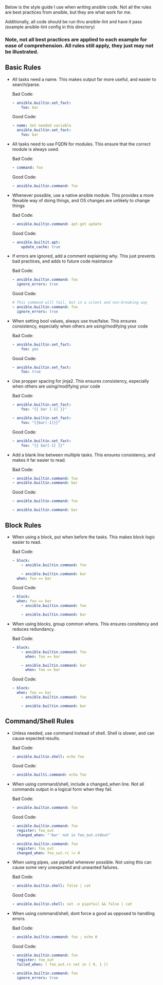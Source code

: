 Below is the style guide I use when writing ansible code.  Not all the rules are best practices from ansible, but they are what work for me.  

Additionally, all code should be run thru ansible-lint and have it pass (example ansible-lint config in this directory)

### Note, not all best practices are applied to each example for ease of comprehension. All rules still apply, they just may not be illustrated.

## Basic Rules
- All tasks need a name.  This makes output far more useful, and easier to search/parse.
  
  Bad Code:
  ```yaml
  - ansible.builtin.set_fact:
      foo: bar
  ```
  Good Code:
  ```yaml
  - name: Set needed variable
    ansible.builtin.set_fact:
      foo: bar
  ```
- All tasks need to use FQDN for modules.  This ensure that the correct module is always used.

  Bad Code:
  ```yaml
  - command: foo
  ```
  Good Code:
  ```yaml
  - ansible.builtin.command: foo
  ```

- Whenever possible, use a native ansible module.  This provides a more flexable way of doing things, and OS changes are unlikely to change things

  Bad Code:
  ```yaml
  - ansible.builtin.command: apt-get update
  ```
  Good Code:
  ```yaml
  - ansible.builtit.apt:
      update_cache: true
  ```
    
- If errors are ignored, add a comment explaining why.  This just prevents bad practices, and adds to future code maintance

  Bad Code:
  ```yaml
  - ansible.builtin.command: foo
    ignore_errors: true
  ```
  Good Code:
  ```yaml
  # This command will fail, but in a silent and non-breaking way
  - ansible.builtin.command: foo
    ignore_errors: true
  ```
- When setting bool values, always use true/false.  This ensures consistency, especially when others are using/modifying your code

  Bad Code:
  ```yaml
  - ansible.builtin.set_fact:
      foo: yes
  ```
  Good Code:
  ```yaml
  - ansible.builtin.set_fact:
      foo: true
  ```

- Use propper spacing for jinja2.  This ensures consistency, especially when others are using/modifying your code

  Bad Code:
  ```yaml
  - ansible.builtin.set_fact:
      foo: "{{ bar [-1] }}"

  - ansible.builtin.set_fact:
      foo: "{{bar[-1]}}"
  ```
  Good Code:
  ```yaml
  - ansible.builtin.set_fact:
      foo: "{{ bar[-1] }}"
  ```

- Add a blank line between multiple tasks.  This ensures consistency, and makes it far easier to read.

  Bad Code:
  ```yaml
  - ansible.builtin.command: foo
  - ansible.builtin.command: bar
  ```
  Good Code:
  ```yaml
  - ansible.builtin.command: foo

  - ansible.builtin.command: bar
  ```
## Block Rules
- When using a block, put when before the tasks.  This makes block logic easier to read.

  Bad Code:
  ```yaml
  - block:
      - ansible.builtin.command: foo

      - ansible.builtin.command: bar
    when: foo == bar
  ```
  Good Code:
  ```yaml
  - block:
    when: foo == bar
      - ansible.builtin.command: foo

      - ansible.builtin.command: bar
  ```

- When using blocks, group common whens.  This ensures consitency and reduces redundancy.

  Bad Code:
  ```yaml
  - block:
      - ansible.builtin.command: foo
        when: foo == bar

      - ansible.builtin.command: bar
        when: foo == bar
  ```
  Good Code:
  ```yaml
  - block:
    when: foo == bar
      - ansible.builtin.command: foo

      - ansible.builtin.command: bar
  ```
  
## Command/Shell Rules
- Unless needed, use command instead of shell.  Shell is slower, and can cause expected results.

  Bad Code:
  ```yaml
  - ansible.builtin.shell: echo foo
  ```
  Good Code:
  ```yaml
  - ansible.builti.command: echo foo
  ```
  
- When using command/shell, include a changed_when line.  Not all commands output in a logical form when they fail.

  Bad Code:
  ```yaml
  - ansible.builtin.command: foo
  ```
  Good Code:
  ```yaml
  - ansible.builtin.command: foo
    register: foo_out
    changed_when: "'bar' not in foo_out.stdout"

  - ansible.builtin.command: foo
    register: foo_out
    changed_when: foo_out.rc != 0
  ```

- When using pipes, use pipefail whenever possible.  Not using this can cause some very unexpected and unwanted failures.

  Bad Code:
  ```yaml
  - ansible.builtin.shell: false | cat
  ```

   Good Code:
  ```yaml
  - ansible.builtin.shell: set -o pipefail && false | cat
  ```

- When using command/shell, dont force a good as opposed to handling errors.

  Bad Code:
  ```yaml
  - ansible.builtin.command: foo ; echo 0
  ```

  Good Code:
  ```yaml
  - ansible.builtin.command: foo
    register: foo_out
    failed_when: ( foo_out.rc not in [ 0, 1 ])

  - ansible.builtin.command: foo
    ignore_errors: true
  ``` 
